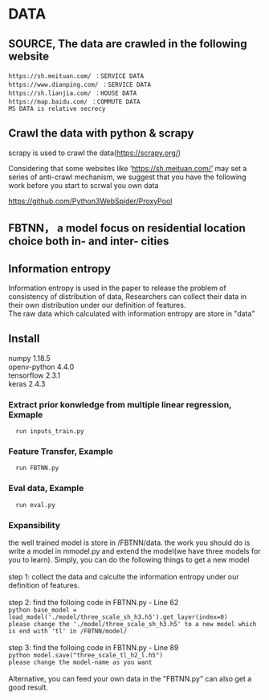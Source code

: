 # DATA      
## SOURCE, The data are crawled in the following website
    https://sh.meituan.com/ ：SERVICE DATA
    https://www.dianping.com/ ：SERVICE DATA
    https://sh.lianjia.com/ ：HOUSE DATA  
    https://map.baidu.com/ ：COMMUTE DATA  
    MS DATA is relative secrecy

## Crawl the data with python & scrapy
scrapy is used to crawl the data(https://scrapy.org/)

Considering that some websites like ‘https://sh.meituan.com/’ may set a series of anti-crawl mechanism, we suggest that you have the following work before you start to scrwal you own data

https://github.com/Python3WebSpider/ProxyPool

## FBTNN， a model focus on residential location choice both in- and inter- cities
## Information entropy
Information entropy is used in the paper to release the problem of consistency of distribution of data, Researchers can collect their data in their own distribution under our definition of features. <br>
The raw data which calculated with information entropy are store in "data"

## Install

numpy 1.18.5 <br>
openv-python 4.4.0 <br>
tensorflow 2.3.1 <br>
keras 2.4.3 <br>

### Extract prior konwledge from multiple linear regression, Exmaple
      run inputs_train.py
      
### Feature Transfer, Example
      run FBTNN.py
      
### Eval data, Example
      run eval.py

### Expansibility
the well trained model is store in /FBTNN/data. the work you should do is write a model in mmodel.py and extend the model(we have three models for you to learn). Simply, you can do the following things to get a new model<br><br>
      step 1: collect the data and calculte the information entropy under our definition of features.<br><br>
      step 2: find the folloing code in FBTNN.py - Line 62 <br>
      ```python
      base_model = load_model('./model/three_scale_sh_h3.h5').get_layer(index=0)  
      ```
      <br>
      ```
      please change the './model/three_scale_sh_h3.h5' to a new model which is end with 'tl' in /FBTNN/model/
      ```
      <br><br>
      step 3: find the folloing code in FBTNN.py - Line 89 <br>
      ```python
      model.save("three_scale_tl_h2_l.h5") 
      ```
      <br>
      ```
      please change the model-name as you want
      ```
<br><br>
Alternative, you can feed your own data in the "FBTNN.py" can also get a good result.
